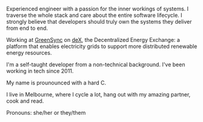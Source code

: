 Experienced engineer with a passion for the inner workings of systems. I traverse the whole stack and care about the entire software lifecycle. I strongly believe that developers should truly own the systems they deliver from end to end.

Working at [GreenSync](https://github.com/greensync) on [deX](https://dex.energy), the Decentralized Energy Exchange: a platform that enables electricity grids to support more distributed renewable energy resources.

I'm a self-taught developer from a non-technical background. I've been working in tech since 2011.

My name is prounounced with a hard C.

I live in Melbourne, where I cycle a lot, hang out with my amazing partner, cook and read.

Pronouns: she/her or they/them
